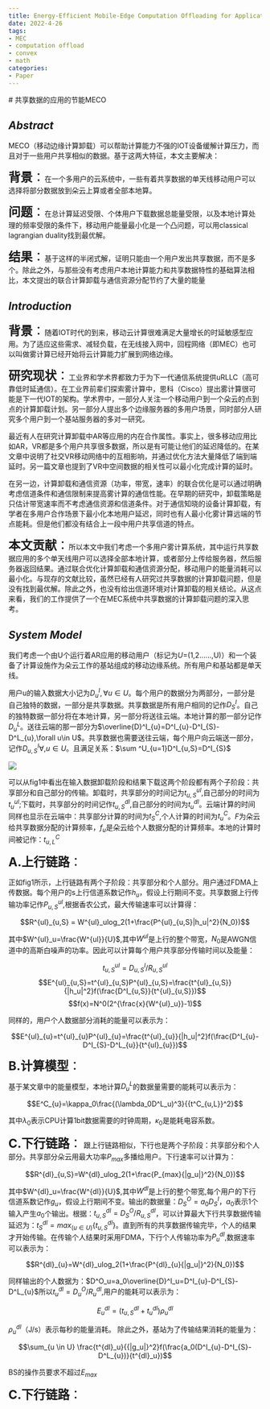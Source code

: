 ```yaml
---
title: Energy-Efficient Mobile-Edge Computation Offloading for Applications With Shared Date
date: 2022-4-26
tags:
- MEC
- computation offload
- convex
- math
categories:
- Paper
---
```

<link rel="stylesheet" href="https://cdnjs.cloudflare.com/ajax/libs/KaTeX/0.5.1/katex.min.css">

<link rel="stylesheet" href="https://cdn.jsdelivr.net/github-markdown-css/2.2.1/github-markdown.css"/>
# 共享数据的应用的节能MECO

## _Abstract_
MECO（移动边缘计算卸载）可以帮助计算能力不强的IOT设备缓解计算压力，而且对于一些用户共享相似的数据。基于这两大特征，本文主要解决：

<font size=5>**背景**：</font>在一个多用户的云系统中，一些有着共享数据的单天线移动用户可以选择将部分数据放到朵云上算或者全部本地算。

<font size=5>**问题**：</font>在总计算延迟受限、个体用户下载数据总能量受限，以及本地计算处理的频率受限的条件下，移动用户能量最小化是一个凸问题，可以用classical lagrangian duality找到最优解。

<font size=5>**结果**：</font>基于这样的半闭式解，证明只能由一个用户发出共享数据，而不是多个。除此之外，与那些没有考虑用户本地计算能力和共享数据特性的基础算法相比，本文提出的联合计算卸载与通信资源分配节约了大量的能量

## _Introduction_

<font size=5>**背景**：</font>随着IOT时代的到来，移动云计算很难满足大量增长的时延敏感型应用。为了适应这些需求、减轻负载，在无线接入网中，回程网络（即MEC）也可以叫做雾计算已经开始将云计算能力扩展到网络边缘。

<font size=5>**研究现状**：</font>工业界和学术界都致力于为下一代通信系统提供uRLLC（高可靠低时延通信）。在工业界前辈们探索雾计算中，思科（Cisco）提出雾计算很可能是下一代IOT的架构。学术界中，一部分人关注一个移动用户到一个朵云的点到点的计算卸载计划。另一部分人提出多个边缘服务器的多用户场景，同时部分人研究多个用户到一个基站服务器的多对一研究。

最近有人在研究计算卸载中AR等应用的内在合作属性。事实上，很多移动应用比如AR，VR都是多个用户共享很多数据，所以是有可能让他们的延迟降低的。在某文章中说明了社交VR移动网络中的互相影响，并通过优化方法大量降低了端到端延时。另一篇文章也提到了VR中空间数据的相关性可以最小化完成计算的延时。

在另一边，计算卸载和通信资源（功率，带宽，速率）的联合优化是可以通过明确考虑信道条件和通信限制来提高雾计算的通信性能。在早期的研究中，卸载策略是只估计带宽速率而不考虑通信资源和信道条件。对于通信知晓的设备计算卸载，有学者在多用户合作场景下最小化本地用户延迟，同时也有人最小化雾计算远端的节点能耗。但是他们都没有结合上一段中用户共享信道的特点。

<font size=5>**本文贡献**：</font>所以本文中我们考虑一个多用户雾计算系统，其中运行共享数据应用的多个单天线用户可以选择全部本地计算，或者部分上传给服务器，然后服务器返回结果。通过联合优化计算卸载和通信资源分配，移动用户的能量消耗可以最小化。与现存的文献比较，虽然已经有人研究过共享数据的计算卸载问题，但是没有找到最优解。除此之外，也没有给出信道环境对计算卸载的相关结论。从这点来看，我们的工作提供了一个在MEC系统中共享数据的计算卸载问题的深入思考。

## _System Model_

我们考虑一个由U个运行着AR应用的移动用户（标记为$U$=(1,2……,U)）和一个装备了计算设施作为朵云工作的基站组成的移动边缘系统。所有用户和基站都是单天线。

用户u的输入数据大小记为$D^I_{u},\forall u\in U$。每个用户的数据分为两部分，一部分是自己独特的数据，一部分是共享数据。共享数据是所有用户相同的记作$D^I_{S}$。自己的独特数据一部分将在本地计算，另一部分将送往云端。本地计算的那一部分记作$D^L_{u}$。送往云端的那一部分为$\overline{D}^I_{u}=D^I_{u}-D^I_{S}-D^L_{u},\forall u\in U$。共享数据也需要送往云端，每个用户向云端送一部分，记作$D^I_{u,S} \forall,u\in U$。且满足关系：$\sum ^U_{u=1}D^I_{u,S}=D^I_{S}$

<a href="https://sm.ms/image/lpHceMjqdhD1EKf" target="_blank"><img src="https://s2.loli.net/2022/04/30/lpHceMjqdhD1EKf.png" ></a>

可以从fig1中看出在输入数据卸载阶段和结果下载这两个阶段都有两个子阶段：共享部分和自己部分的传输。卸载时，共享部分的时间记为$t^{ul}_{u,S}$,自己部分的时间为$t^{ul}_u$;下载时，共享部分的时间记作$t^{dl}_{u,S}$,自己部分的时间为$t^{dl}_u$。云端计算的时间同样也显示在云端中：共享部分计算的时间为$t^{C}_{S}$,个人计算的时间为$t^{C}_u$。$F$为朵云给共享数据分配的计算频率，$f_{u}$是朵云给个人数据分配的计算频率。本地的计算时间被记作：$t^C_{u,L}$

<font size=5>**A.上行链路**：</font>

正如fig1所示，上行链路有两个子阶段：共享部分和个人部分。用户通过FDMA上传数据。每个用户的s上行信道系数记作$h_{u}$，假设上行期间不变。共享数据上行传输功率记作$P^{ul}_{u,S}$,根据香农公式，最大传输速率可以计算得：

$$R^{ul}_{u,S} = W^{ul}_ulog_2(1+\frac{P^{ul}_{u,S}|h_u|^2}{N_0})$$

其中$W^{ul}_u=\frac{W^{ul}}{U}$,其中$W^{ul}$是上行的整个带宽，$N_0$是AWGN信道中的高斯白噪声的功率。因此可以计算每个用户共享部分传输时间以及能量：

$$t^{ul}_{u,S}=D^I_{u,S}/R^{ul}_{u,S}$$
$$E^{ul}_{u,S}=t^{ul}_{u,S}P^{ul}_{u,S}=\frac{t^{ul}_{u,S}}{|h_u|^2}f(\frac{D^I_{u,S}}{t^{ul}_{u,S}})$$
$$f(x)=N^0(2^{\frac{x}{W^{ul}_u}}-1)$$

同样的，用户个人数据部分消耗的能量可以表示为：

$$E^{ul}_{u}=t^{ul}_{u}P^{ul}_{u}=\frac{t^{ul}_{u}}{|h_u|^2}f(\frac{D^I_{u}-D^I_{S}-D^L_{u}}{t^{ul}_{u}})$$

<font size=5>**B.计算模型**：</font>

基于某文章中的能量模型，本地计算$D^L_{u}$的数据量需要的能耗可以表示为：

$$E^C_{u}=\kappa_0\frac{(\lambda_0D^L_u)^3}{{t^C_{u,L}}^2}$$

其中$\lambda_0$表示CPU计算1bit数据需要的时钟周期，$\kappa_0$是能耗电容系数。

<font size=5>**C.下行链路**：</font>
跟上行链路相似，下行也是两个子阶段：共享部分和个人部分。共享部分朵云用最大功率$P_{max}$多播给用户。下行速率可以计算为：

$$R^{dl}_{u,S}=W^{dl}_ulog_2(1+\frac{P_{max}{|g_u|}^2}{N_0})$$

其中$W^{dl}_u=\frac{W^{dl}}{U}$,其中$W^{dl}$是上行的整个带宽,每个用户的下行信道系数记作$g_u$，假设上行期间不变。输出的数据量：$D^O_S=a_0D^I_S$，$a_0$表示1个输入产生$a_0$个输出。根据：$t^{dl}_{u,S}=D^O_S/R^{dl}_{u,S}$，可以计算最大下行共享数据传输延迟为：$t^{dl}_S=max_{(u \in U)}\{t^{dl}_{u,S}\}$。直到所有的共享数据传输完毕，个人的结果才开始传输。在传输个人结果时采用FDMA，下行个人传输功率为$P^{dl}_u$,数据速率可以表示为：

$$R^{dl}_{u}=W^{dl}_ulog_2(1+\frac{P^{dl}_{u}{|g_u|}^2}{N_0})$$

同样输出的个人数据为：$D^O_u=a_0\overline{D}^I_u=D^I_{u}-D^I_{S}-D^L_{u}$所以$t^{dl}_u=D^O_u/R^{dl}_u$,用户的能耗可以表示为：

$$E^{dl}_u=(t^{dl}_{u,S}+t^{dl}_{u})\rho^{dl}_u $$

$\rho^{dl}_u$（J/s）表示每秒的能量消耗。
除此之外，基站为了传输结果消耗的能量为：

$$\sum_{u \in U} \frac{t^{dl}_u}{{|g_u|}^2}f(\frac{a_0(D^I_{u}-D^I_{S}-D^L_{u})}{t^{dl}_u})$$

BS的操作员要求不超过$E_{max}$

<font size=5>**C.下行链路**：</font>

